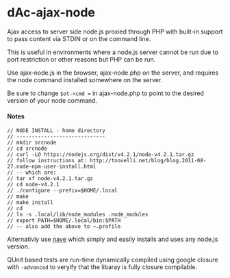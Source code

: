 # dAc-ajax-node
Ajax access to server side node.js proxied through PHP with built-in support to pass content via STDIN or on the command line.

This is useful in environments where a node.js server cannot be run due to port restriction or other reasons but PHP can be run.

Use ajax-node.js in the browser, ajax-node.php on the server, and requires the node command installed somewhere on the server.

Be sure to change `$ot->cmd =` in ajax-node.php to point to the desired version of your node command. 

#### Notes

````
// NODE INSTALL - home directory
// -----------------------------
// mkdir srcnode
// cd srcnode
// curl -LO https://nodejs.org/dist/v4.2.1/node-v4.2.1.tar.gz
// follow instructions at: http://tnovelli.net/blog/blog.2011-08-27.node-npm-user-install.html
// -- which are:
// tar xf node-v4.2.1.tar.gz
// cd node-v4.2.1
// ./configure --prefix=$HOME/.local
// make
// make install
// cd
// ln -s .local/lib/node_modules .node_modules
// export PATH=$HOME/.local/bin:$PATH
// -- also add the above to ~.profile
````
Alternativly use [nave](https://github.com/isaacs/nave) which simply and easily installs and uses any node.js version.

QUnit based tests are run-time dynamically compiled using google closure with `-advanced`
to veryify that the libaray is fully closure compilable.
